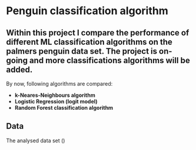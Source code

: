 # Penguin classification algorithm
## Within this project I compare the performance of different ML classification algorithms on the palmers penguin data set. The project is on-going and more classifications algorithms will be added. 
By now, following algorithms are compared:
- **k-Neares-Neighbours algorithm**
- **Logistic Regression (logit model)**
- **Random Forest classification algorithm**

## Data
The analysed data set ()




